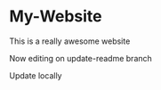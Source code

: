 # My-Website

This is a really awesome website 

Now editing on update-readme branch

Update locally 
